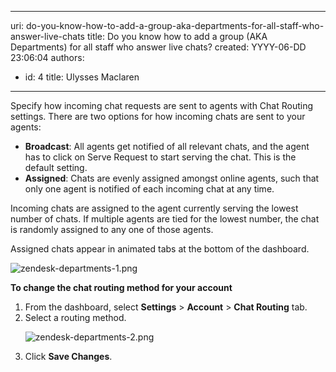 

---
uri: do-you-know-how-to-add-a-group-aka-departments-for-all-staff-who-answer-live-chats
title: Do you know how to add a group (AKA Departments) for all staff who answer live chats?
created: YYYY-06-DD 23:06:04
authors:
  - id: 4
    title: Ulysses Maclaren
---




<span class='intro'> <p>Specify how incoming chat requests are sent to agents with Chat Routing settings. There are two options for how incoming chats are sent to your agents&#58;</p><ul><li><strong>Broadcast</strong>&#58; All agents get notified of all relevant chats, and the agent has to click on Serve Request to start serving the chat. This is the default setting.</li><li><strong>Assigned</strong>&#58; Chats are evenly assigned amongst online agents, such that only one agent is notified of each incoming chat at any time.​​<br></li></ul> </span>

<p>​​Incoming chats are assigned to the agent currently serving the lowest number of chats. If multiple agents are tied for the lowest number, the chat is randomly assigned to any one of those agents.<br></p><p>Assigned chats appear in animated tabs at the bottom of the dashboard.&#160;<br></p><dl class="image"><dt><img src="/PublishingImages/zendesk-departments-1.png" alt="zendesk-departments-1.png" data-pin-nopin="true" /><br></dt></dl><p>
   <strong>To change the chat routing method for your account</strong></p><ol><li>From the dashboard, select&#160;<strong>Settings</strong>&#160;&gt;&#160;<strong>Account</strong>&#160;&gt;&#160;<strong>Chat Routing</strong>&#160;tab.</li><li>Select a routing method.<dl class="image"><dt><img src="/PublishingImages/zendesk-departments-2.png" alt="zendesk-departments-2.png" /></dt></dl></li><li>Click&#160;<strong>Save Changes</strong>.</li></ol><p>
   <br>
</p>


